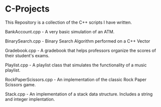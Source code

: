 # C-Projects

This Repository is a collection of the C++ scripts I have written. 

BankAccount.cpp - A very basic simulation of an ATM.

BinarySearch.cpp - Binary Search Algorithm performed on a C++ Vector

Gradebook.cpp - A gradebook that helps professors organize the scores of their student's exams.

Playlist.cpp - A playlist class that simulates the functionality of a music playlist.

RockPaperScissors.cpp - An implementation of the classic Rock Paper Scissors game.

Stack.cpp - An implementation of a stack data structure. Includes a string and integer implentation.



